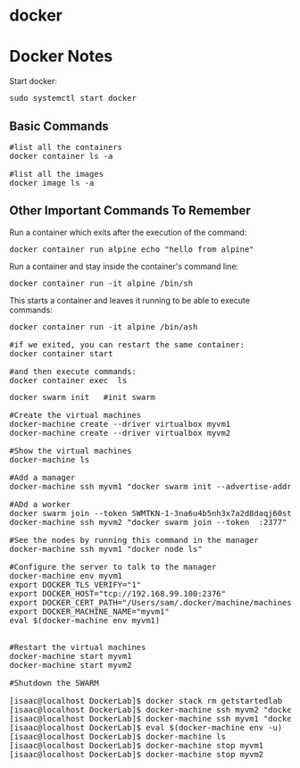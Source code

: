 # docker
<h1>Docker Notes</h1>

Start docker:

<pre>sudo systemctl start docker</pre>

<h2>Basic Commands</h2>

<pre>
#list all the containers
docker container ls -a

#list all the images
docker image ls -a
</pre>

<h2>Other Important Commands To Remember</h2>

Run a container which exits after the execution of the command:

<pre>docker container run alpine echo "hello from alpine"</pre>

Run a container and stay inside the container's command line:

<pre>docker container run -it alpine /bin/sh</pre>

This starts a container and leaves it running to be able to execute commands:

<pre>
docker container run -it alpine /bin/ash

#if we exited, you can restart the same container:
docker container start <container ID>

#and then execute commands:
docker container exec <container ID> ls
</pre>

<pre>
docker swarm init	#init swarm

#Create the virtual machines
docker-machine create --driver virtualbox myvm1
docker-machine create --driver virtualbox myvm2

#Show the virtual machines
docker-machine ls

#Add a manager
docker-machine ssh myvm1 "docker swarm init --advertise-addr <myvm1 ip>"

#ADd a worker
docker swarm join --token SWMTKN-1-3na6u4b5nh3x7a2d8daqj60stj0e6rod7ou8uiidxj78g4qkja-7p8mjno4xq6m8nwjd1haw900m 192.168.99.100:2377	#output of the previous command
docker-machine ssh myvm2 "docker swarm join --token <token> <ip>:2377"	#Full command format

#See the nodes by running this command in the manager
docker-machine ssh myvm1 "docker node ls"

#Configure the server to talk to the manager
docker-machine env myvm1
export DOCKER_TLS_VERIFY="1"
export DOCKER_HOST="tcp://192.168.99.100:2376"
export DOCKER_CERT_PATH="/Users/sam/.docker/machine/machines/myvm1"
export DOCKER_MACHINE_NAME="myvm1"
eval $(docker-machine env myvm1)


#Restart the virtual machines
docker-machine start myvm1
docker-machine start myvm2

#Shutdown the SWARM

[isaac@localhost DockerLab]$ docker stack rm getstartedlab
[isaac@localhost DockerLab]$ docker-machine ssh myvm2 "docker swarm leave"
[isaac@localhost DockerLab]$ docker-machine ssh myvm1 "docker swarm leave --force"
[isaac@localhost DockerLab]$ eval $(docker-machine env -u)
[isaac@localhost DockerLab]$ docker-machine ls
[isaac@localhost DockerLab]$ docker-machine stop myvm1
[isaac@localhost DockerLab]$ docker-machine stop myvm2
</pre>
